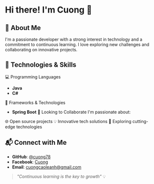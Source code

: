 # Hi there! I'm Cuong 👋

## 🚀 About Me
I'm a passionate developer with a strong interest in technology and a commitment to continuous learning. I love exploring new challenges and collaborating on innovative projects.

## 🔧 Technologies & Skills

💻 Programming Languages
- **Java**
- **C#**

🚀 Frameworks & Technologies
- **Spring Boot**
🤝 Looking to Collaborate
I'm passionate about:

🌐 Open source projects
💡 Innovative tech solutions
🔬 Exploring cutting-edge technologies

## 📬 Connect with Me
- **GitHub**: [@cuong78](https://github.com/cuong78)
- **Facebook**: [Cuong](https://www.facebook.com/ang.cuong.77/)
- **Email**: [cuongcaoleanh@gmail.com](mailto:cuongcaoleanh@gmail.com)

> *"Continuous learning is the key to growth"* 💡
